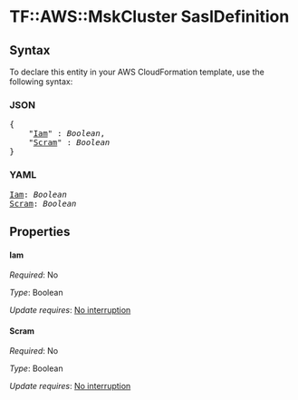 # TF::AWS::MskCluster SaslDefinition

## Syntax

To declare this entity in your AWS CloudFormation template, use the following syntax:

### JSON

<pre>
{
    "<a href="#iam" title="Iam">Iam</a>" : <i>Boolean</i>,
    "<a href="#scram" title="Scram">Scram</a>" : <i>Boolean</i>
}
</pre>

### YAML

<pre>
<a href="#iam" title="Iam">Iam</a>: <i>Boolean</i>
<a href="#scram" title="Scram">Scram</a>: <i>Boolean</i>
</pre>

## Properties

#### Iam

_Required_: No

_Type_: Boolean

_Update requires_: [No interruption](https://docs.aws.amazon.com/AWSCloudFormation/latest/UserGuide/using-cfn-updating-stacks-update-behaviors.html#update-no-interrupt)

#### Scram

_Required_: No

_Type_: Boolean

_Update requires_: [No interruption](https://docs.aws.amazon.com/AWSCloudFormation/latest/UserGuide/using-cfn-updating-stacks-update-behaviors.html#update-no-interrupt)

